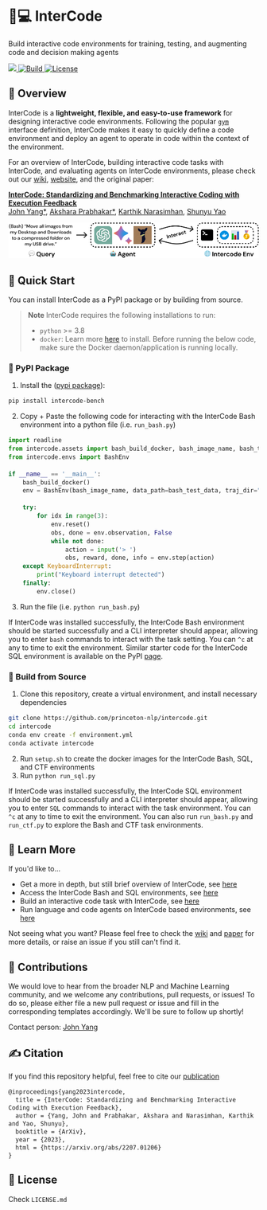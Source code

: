 # 🤖💻 InterCode
Build interactive code environments for training, testing, and augmenting code and decision making agents

<p>
    <a href="https://badge.fury.io/py/intercode-bench">
        <img src="https://badge.fury.io/py/intercode-bench.svg">
    </a>
    <a href="https://www.python.org/">
        <img alt="Build" src="https://img.shields.io/badge/Python-3.8+-1f425f.svg?color=purple">
    </a>
    <a href="https://copyright.princeton.edu/policy">
        <img alt="License" src="https://img.shields.io/badge/License-MIT-blue">
    </a>
</p>

## 👋 Overview
InterCode is a **lightweight, flexible, and easy-to-use framework** for designing interactive code environments. Following the popular [`gym`](https://gymnasium.farama.org/) interface definition, InterCode makes it easy to quickly define a code environment and deploy an agent to operate in code within the context of the environment.

For an overview of InterCode, building interactive code tasks with InterCode, and evaluating agents on InterCode environments, please check out our [wiki](https://github.com/princeton-nlp/intercode/wiki), [website](https://intercode-benchmark.github.io/), and the original paper:

**[InterCode: Standardizing and Benchmarking Interactive Coding with Execution Feedback](https://arxiv.org/abs/2306.14898)**    
[John Yang*](https://john-b-yang.github.io/), [Akshara Prabhakar*](https://aksh555.github.io/), [Karthik Narasimhan](https://www.cs.princeton.edu/~karthikn/), [Shunyu Yao](https://ysymyth.github.io/)

<img src="assets/preview.png">

## 🚀 Quick Start
You can install InterCode as a PyPI package or by building from source.

> **Note**
> InterCode requires the following installations to run:
> * `python` >= 3.8
> * `docker`: Learn more [here](https://docs.docker.com/get-docker/) to install. Before running the below code, make sure the Docker daemon/application is running locally.

### 🐍 PyPI Package
1. Install the ([pypi package](https://pypi.org/project/intercode-bench/)):
```bash
pip install intercode-bench
```
2. Copy + Paste the following code for interacting with the InterCode Bash environment into a python file (i.e. `run_bash.py`)
```python
import readline
from intercode.assets import bash_build_docker, bash_image_name, bash_test_data
from intercode.envs import BashEnv

if __name__ == '__main__':
    bash_build_docker()
    env = BashEnv(bash_image_name, data_path=bash_test_data, traj_dir="logs/", verbose=True)

    try:
        for idx in range(3):
            env.reset()
            obs, done = env.observation, False
            while not done:
                action = input('> ')
                obs, reward, done, info = env.step(action)
    except KeyboardInterrupt:
        print("Keyboard interrupt detected")
    finally:
        env.close()
```
3. Run the file (i.e. `python run_bash.py`)

If InterCode was installed successfully, the InterCode Bash environment should be started successfully and a CLI interpreter should appear, allowing you to enter `bash` commands to interact with the task setting. You can `^c` at any to time to exit the environment. Similar starter code for the InterCode SQL environment is available on the PyPI [page](https://pypi.org/project/intercode-bench/).

### 💽 Build from Source
1. Clone this repository, create a virtual environment, and install necessary dependencies
```bash
git clone https://github.com/princeton-nlp/intercode.git
cd intercode
conda env create -f environment.yml
conda activate intercode
```
2. Run `setup.sh` to create the docker images for the InterCode Bash, SQL, and CTF environments
3. Run `python run_sql.py` 

If InterCode was installed successfully, the InterCode SQL environment should be started successfully and a CLI interpreter should appear, allowing you to enter `SQL` commands to interact with the task environment. You can `^c` at any to time to exit the environment. You can also run `run_bash.py` and `run_ctf.py` to explore the Bash and CTF task environments.

## 🔎 Learn More
If you'd like to...
* Get a more in depth, but still brief overview of InterCode, see [here](https://github.com/princeton-nlp/intercode/wiki/1.-Environment-%F0%9F%97%BA%EF%B8%8F)
* Access the InterCode Bash and SQL environments, see [here](https://github.com/princeton-nlp/intercode/wiki/2.-Usage-%F0%9F%8E%AE)
* Build an interactive code task with InterCode, see [here](https://github.com/princeton-nlp/intercode/wiki/3.-Interface--%F0%9F%9B%A0%EF%B8%8F)
* Run language and code agents on InterCode based environments, see [here](https://github.com/princeton-nlp/intercode/wiki/4.-Experiments-%F0%9F%A7%AA)

Not seeing what you want? Please feel free to check the [wiki](https://github.com/princeton-nlp/intercode/wiki) and [paper](https://arxiv.org/abs/2306.14898) for more details, or raise an issue if you still can't find it.

## 💫 Contributions
We would love to hear from the broader NLP and Machine Learning community, and we welcome any contributions, pull requests, or issues! To do so, please either file a new pull request or issue and fill in the corresponding templates accordingly. We'll be sure to follow up shortly!

Contact person: [John Yang](https://john-b-yang.github.io/)

## ✍️ Citation
If you find this repository helpful, feel free to cite our [publication](https://arxiv.org/abs/2306.14898)
```
@inproceedings{yang2023intercode,
  title = {InterCode: Standardizing and Benchmarking Interactive Coding with Execution Feedback},
  author = {Yang, John and Prabhakar, Akshara and Narasimhan, Karthik and Yao, Shunyu},
  booktitle = {ArXiv},
  year = {2023},
  html = {https://arxiv.org/abs/2207.01206}
}
```

## 🪪 License
Check `LICENSE.md`